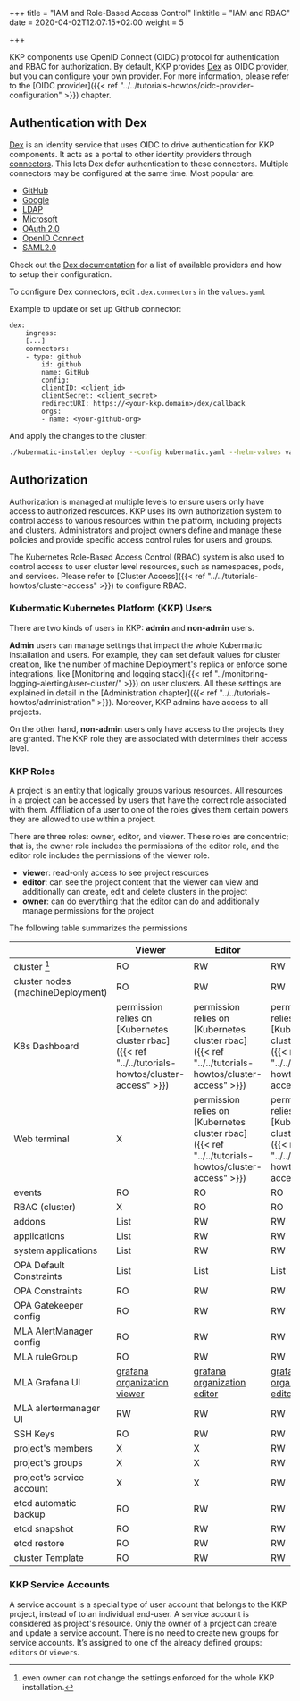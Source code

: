 +++
title = "IAM and Role-Based Access Control"
linktitle = "IAM and RBAC"
date = 2020-04-02T12:07:15+02:00
weight = 5

+++

KKP components use OpenID Connect (OIDC) protocol for authentication and RBAC for authorization.
By default, KKP provides [Dex](#authentication-with-dex) as OIDC provider, but you can configure your own provider. For more information,
please refer to the [OIDC provider]({{< ref "../../tutorials-howtos/oidc-provider-configuration" >}}) chapter.

## Authentication with Dex
[Dex](https://dexidp.io/) is an identity service that uses OIDC to drive authentication for KKP components. It acts as a
portal to other identity providers through [connectors](https://dexidp.io/docs/connectors/). This lets Dex defer
authentication to these connectors. Multiple connectors may be configured at the same time. Most popular are:
* [GitHub](https://dexidp.io/docs/connectors/github/)
* [Google](https://dexidp.io/docs/connectors/google/)
* [LDAP](https://dexidp.io/docs/connectors/ldap/)
* [Microsoft](https://dexidp.io/docs/connectors/microsoft/)
* [OAuth 2.0](https://dexidp.io/docs/connectors/oauth/)
* [OpenID Connect](https://dexidp.io/docs/connectors/oidc/)
* [SAML2.0](https://dexidp.io/docs/connectors/saml/)

Check out the [Dex documentation](https://dexidp.io/docs/connectors/) for a list of available providers and how to setup their configuration.

To configure Dex connectors, edit `.dex.connectors` in the `values.yaml`

Example to update or set up Github connector:
```
dex:
    ingress:
    [...]
    connectors:
    - type: github
        id: github
        name: GitHub
        config:
        clientID: <client_id>
        clientSecret: <client_secret>
        redirectURI: https://<your-kkp.domain>/dex/callback
        orgs:
        - name: <your-github-org>
```

And apply the changes to the cluster:

```bash
./kubermatic-installer deploy --config kubermatic.yaml --helm-values values.yaml
```

## Authorization
Authorization is managed at multiple levels to ensure users only have access to authorized resources. KKP uses its own
authorization system to control access to various resources within the platform, including projects and clusters.
Administrators and project owners define and manage these policies and provide specific access control rules for users
and groups.


The Kubernetes Role-Based Access Control (RBAC) system is also used to control access to user cluster level resources,
such as namespaces, pods, and services. Please refer to [Cluster Access]({{< ref "../../tutorials-howtos/cluster-access" >}})
to configure RBAC.

### Kubermatic Kubernetes Platform (KKP) Users
There are two kinds of users in KKP: **admin** and **non-admin** users.

**Admin** users can manage settings that impact the whole Kubermatic installation and users. For example, they can set default
values for cluster creation, like the number of machine Deployment's replica or enforce some integrations, like
[Monitoring and logging stack]({{< ref "../monitoring-logging-alerting/user-cluster/" >}}) on user clusters. All these settings are explained in detail in the [Administration chapter]({{< ref "../../tutorials-howtos/administration" >}}).
Moreover, KKP admins have access to all projects.

On the other hand, **non-admin** users only have access to the projects they are granted. The KKP role they are associated with
determines their access level.

### KKP Roles

A project is an entity that logically groups various resources. All resources in a project can be accessed by users that have the correct role associated with them.
Affiliation of a user to one of the roles gives them certain powers they are allowed to use within a project.

There are three roles: owner, editor, and viewer. These roles are concentric; that is, the owner role includes the permissions
of the editor role, and the editor role includes the permissions of the viewer role.

- **viewer**: read-only access to see project resources
- **editor**: can see the project content that the viewer can view and additionally can create, edit and delete clusters in the project
- **owner**: can do everything that the editor can do and additionally manage permissions for the project

The following table summarizes the permissions

|                                   | Viewer                                                                                                                          | Editor                                                                                                                          | Owner                                                                                                                           |
|-----------------------------------|---------------------------------------------------------------------------------------------------------------------------------|---------------------------------------------------------------------------------------------------------------------------------|---------------------------------------------------------------------------------------------------------------------------------|
| cluster [^1]                      | RO                                                                                                                              | RW                                                                                                                              | RW                                                                                                                              |
| cluster nodes (machineDeployment) | RO                                                                                                                              | RW                                                                                                                              | RW                                                                                                                              |
| K8s Dashboard                     | permission relies on [Kubernetes cluster rbac]({{< ref "../../tutorials-howtos/cluster-access" >}})                             | permission relies on [Kubernetes cluster rbac]({{< ref "../../tutorials-howtos/cluster-access" >}})                             | permission relies on [Kubernetes cluster rbac]({{< ref "../../tutorials-howtos/cluster-access" >}})                             |
| Web terminal                      | X                                                                                                                               | permission relies on [Kubernetes cluster rbac]({{< ref "../../tutorials-howtos/cluster-access" >}})                             | permission relies on [Kubernetes cluster rbac]({{< ref "../../tutorials-howtos/cluster-access" >}})                             |
| events                            | RO                                                                                                                              | RO                                                                                                                              | RO                                                                                                                              |
| RBAC (cluster)                    | X                                                                                                                               | RO                                                                                                                              | RO                                                                                                                              |
| addons                            | List                                                                                                                            | RW                                                                                                                              | RW                                                                                                                              |
| applications                      | List                                                                                                                            | RW                                                                                                                              | RW                                                                                                                              |
| system applications               | List                                                                                                                            | RW                                                                                                                              | RW                                                                                                                              |
| OPA Default Constraints           | List                                                                                                                            | List                                                                                                                            | List                                                                                                                            |
| OPA Constraints                   | RO                                                                                                                              | RW                                                                                                                              | RW                                                                                                                              |
| OPA Gatekeeper config             | RO                                                                                                                              | RW                                                                                                                              | RW                                                                                                                              |
| MLA AlertManager config           | RO                                                                                                                              | RW                                                                                                                              | RW                                                                                                                              |
| MLA ruleGroup                     | RO                                                                                                                              | RW                                                                                                                              | RW                                                                                                                              |
| MLA Grafana  UI                   | [grafana organization viewer](https://grafana.com/docs/grafana/latest/administration/roles-and-permissions/#organization-roles) | [grafana organization editor](https://grafana.com/docs/grafana/latest/administration/roles-and-permissions/#organization-roles) | [grafana organization editor](https://grafana.com/docs/grafana/latest/administration/roles-and-permissions/#organization-roles) |
| MLA alertermanager UI             | RW                                                                                                                              | RW                                                                                                                              | RW                                                                                                                              |
| SSH Keys                          | RO                                                                                                                              | RW                                                                                                                              | RW                                                                                                                              |
| project's members                 | X                                                                                                                               | X                                                                                                                               | RW                                                                                                                              |
| project's groups                  | X                                                                                                                               | X                                                                                                                               | RW                                                                                                                              |
| project's service account         | X                                                                                                                               | X                                                                                                                               | RW                                                                                                                              |
| etcd automatic backup             | RO                                                                                                                              | RW                                                                                                                              | RW                                                                                                                              |
| etcd snapshot                     | RO                                                                                                                              | RW                                                                                                                              | RW                                                                                                                              |
| etcd  restore                     | RO                                                                                                                              | RW                                                                                                                              | RW                                                                                                                              |
| cluster Template                  | RO                                                                                                                              | RW                                                                                                                              | RW                                                                                                                              |

[^1]: even owner can not change the settings enforced for the whole KKP installation.

### KKP Service Accounts

A service account is a special type of user account that belongs to the KKP project, instead of to an individual
end-user. A service account is considered as project's resource. Only the owner of a project can create and update a
service account. There is no need to create new groups for service accounts. It’s assigned to one of the already defined
groups: `editors` or `viewers`.
